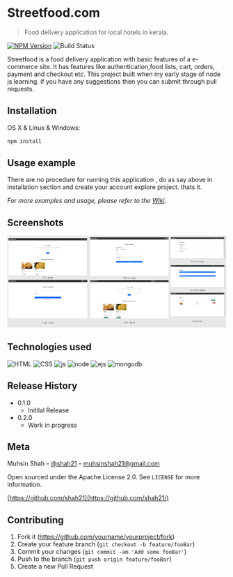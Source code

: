 # Streetfood.com
> Food delivery application for local hotels in kerala.

[![NPM Version][npm-image]][npm-url]
![Build Status][status-icon]


Streetfood is a food delivery application with basic features of a e-commerce site. It has features like authentication,food lists, cart, orders, payment and checkout etc. 
This project built when my early stage of node js learning. if you have any suggestions then you can submit through pull requests.


## Installation

OS X & Linux & Windows:

```sh
npm install 
```

## Usage example

There are no procedure for running this application , do as say above in installation section and create your account explore project. thats it.

_For more examples and usage, please refer to the [Wiki][wiki]._

## Screenshots
![banner][banner]


## Technologies used

![HTML][html]
![CSS][css]
![js][js]
![node][npm-image]
![ejs][ejs-ver]
![mongodb][mongo-url]

## Release History

* 0.1.0
    * Initilal Release
* 0.2.0
    * Work in progress

## Meta

Muhsin Shah – [@shah21](https://twitter.com/MuhsinS07857838?s=09) – muhsinshah21@gmail.com

Open sourced under the Apache License 2.0. See ``LICENSE`` for more information.

[https://github.com/shah21](https://github.com/shah21/)

## Contributing

1. Fork it (<https://github.com/yourname/yourproject/fork>)
2. Create your feature branch (`git checkout -b feature/fooBar`)
3. Commit your changes (`git commit -am 'Add some fooBar'`)
4. Push to the branch (`git push origin feature/fooBar`)
5. Create a new Pull Request

 


<!-- Markdown link & img dfn's -->
[npm-image]: https://img.shields.io/badge/node-v12.18.3-green
[npm-url]: https://npmjs.org/package/datadog-metrics
[travis-image]: https://img.shields.io/travis/dbader/node-datadog-metrics/master.svg?style=flat-square
[travis-url]: https://travis-ci.org/dbader/node-datadog-metrics
[wiki]: https://en.wikipedia.org/wiki/Npm_(software)
[status-icon]: https://img.shields.io/badge/status-incomplete-yellow
[html]: https://img.shields.io/badge/HTML-5-orange
[css]: https://img.shields.io/badge/CSS-3-red
[node-js]: https://img.shields.io/badge/node-javascript-green
[ejs-ver]: https://img.shields.io/badge/ejs-v3.1.6-lightgrey
[mongo-url]: https://img.shields.io/badge/mongodb-v4.4-brightgreen
[banner]: screenshots/streetfood_banner.png
[js]: https://img.shields.io/badge/javascript-es6-blue
